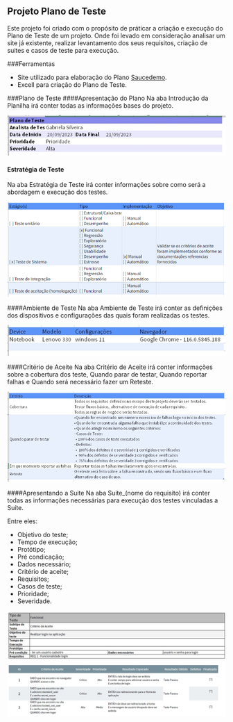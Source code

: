 ## Projeto Plano de Teste
Este projeto foi criado com o propósito de práticar a criação e execução do Plano de Teste de um projeto. Onde foi levado em consideração analisar um site já existente, realizar levantamento dos seus requisitos, criação de suites e casos de teste para execução.

###Ferramentas
- Site utilizado para elaboração do Plano [Saucedemo](https://www.saucedemo.com/).
- Excell para criação do Plano de Teste.

###Plano de Teste
####Apresentação do Plano
Na aba Introdução da Planilha irá conter todas as informações bases do projeto.

![primeira aba](img/plan_01.jpg)

#### Estratégia de Teste
Na aba Estratégia de Teste irá conter informações sobre como será a abordagem e execução dos testes.

![estrategias](img/plan_02.png)

####Ambiente de Teste
Na aba Ambiente de Teste irá conter as definições dos dispositivos e configurações das quais foram realizadas os testes.

![ambiente](img/plan_03.jpg)

####Critério de Aceite
Na aba Critério de Aceite irá conter informações sobre a cobertura dos teste, Quando parar de testar, Quando reportar falhas e Quando será necessário fazer um Reteste.

![criterio](img/plan_04.jpg)

####Apresentando a Suite
Na aba Suite_(nome do requisito) irá conter todas as informações necessárias para execução dos testes vinculadas a Suíte.

Entre eles:

- Objetivo do teste;
- Tempo de execução;
- Protótipo;
- Pré condicação;
- Dados necessário;
- Critério de aceite;
- Requisitos;
- Casos de teste;
- Prioridade;
- Severidade.

![suite](img/plan_05.jpg)